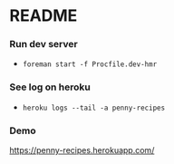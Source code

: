 # README

### Run dev server

- `foreman start -f Procfile.dev-hmr`

### See log on heroku

- `heroku logs --tail -a penny-recipes`

### Demo

https://penny-recipes.herokuapp.com/
